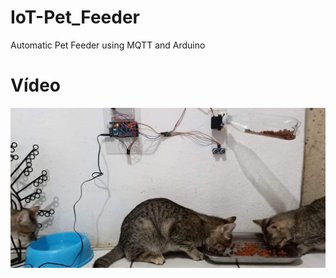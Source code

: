 # IoT-Pet_Feeder
Automatic Pet Feeder using MQTT and Arduino

# Vídeo
<a href="https://drive.google.com/file/d/1LbEifVKf4utWYd0R2mS3uulOdf1E7neE/view?usp=sharing" title="Link Title"><img src="1.jpg" alt="Alternate Text" /></a>
